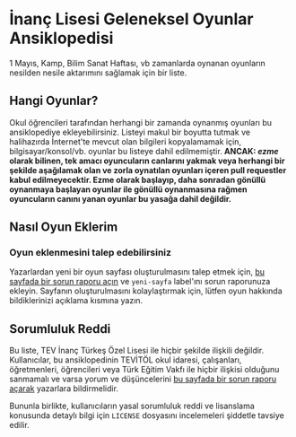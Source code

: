 # İnanç Lisesi Geleneksel Oyunlar Ansiklopedisi
1 Mayıs, Kamp, Bilim Sanat Haftası, vb zamanlarda oynanan oyunların nesilden nesile aktarımını sağlamak için bir liste.

## Hangi Oyunlar?
Okul öğrencileri tarafından herhangi bir zamanda oynanmış oyunları bu ansiklopediye ekleyebilirsiniz. Listeyi makul bir boyutta tutmak ve halihazırda İnternet'te mevcut olan bilgileri kopyalamamak için, bilgisayar/konsol/vb. oyunlar bu listeye dahil edilmemiştir. **ANCAK: _ezme_ olarak bilinen, tek amacı oyuncuların canlarını yakmak veya herhangi bir şekilde aşağılamak olan ve zorla oynatılan oyunları içeren pull requestler kabul edilmeyecektir. Ezme olarak başlayıp, daha sonradan gönüllü oynanmaya başlayan oyunlar ile gönüllü oynanmasına rağmen oyuncuların canını yanan oyunlar bu yasağa dahil değildir.** 

## Nasıl Oyun Eklerim
### Oyun eklenmesini talep edebilirsiniz
Yazarlardan yeni bir oyun sayfası oluşturulmasını talep etmek için, [bu sayfada bir sorun raporu açın](https://github.com/egefeyzioglu/inanc-oyunlar/issues/new) ve `yeni-sayfa` label'ını sorun raporunuza ekleyin. Sayfanın oluşturulmasını kolaylaştırmak için, lütfen oyun hakkında bildiklerinizi açıklama kısmına yazın.

## Sorumluluk Reddi
Bu liste, TEV İnanç Türkeş Özel Lisesi ile hiçbir şekilde ilişkili değildir. Kullanıcılar, bu ansiklopedinin TEVİTÖL okul idaresi, çalışanları, öğretmenleri, öğrencileri veya Türk Eğitim Vakfı ile hiçbir ilişkisi olduğunu sanmamalı ve varsa yorum ve düşüncelerini [bu sayfada bir sorun raporu açarak](https://github.com/egefeyzioglu/inanc-oyunlar/issues/new) yazarlara bildirmelidir.

Bununla birlikte, kullanıcıların yasal sorumluluk reddi ve lisanslama konusunda detaylı bilgi için `LICENSE` dosyasını incelemeleri şiddetle tavsiye edilir.
